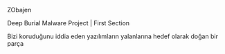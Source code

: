 ZObajen

Deep Burial Malware Project | First Section

Bizi koruduğunu iddia eden yazılımların yalanlarına hedef olarak doğan bir parça
